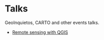 # Talks
GeoInquietos, CARTO and other events talks.

* [Remote sensing with QGIS](https://ramiroaznar.github.io/talks/171204-geoinq-rs-qgis/)